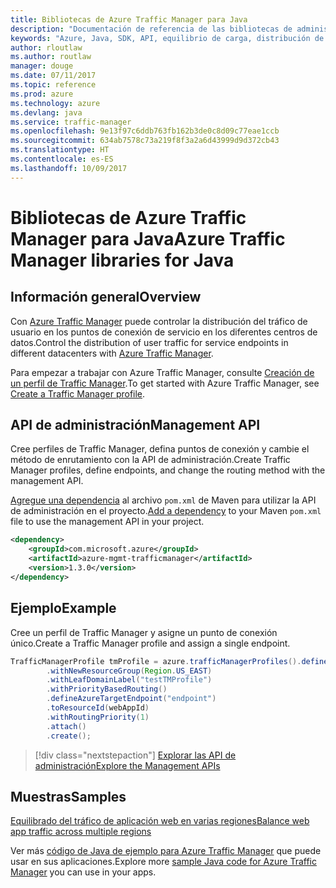 ```yaml
---
title: Bibliotecas de Azure Traffic Manager para Java
description: "Documentación de referencia de las bibliotecas de administración de Traffic Manager para Java"
keywords: "Azure, Java, SDK, API, equilibrio de carga, distribución de la carga,red, Traffic Manager"
author: rloutlaw
ms.author: routlaw
manager: douge
ms.date: 07/11/2017
ms.topic: reference
ms.prod: azure
ms.technology: azure
ms.devlang: java
ms.service: traffic-manager
ms.openlocfilehash: 9e13f97c6ddb763fb162b3de0c8d09c77eae1ccb
ms.sourcegitcommit: 634ab7578c73a219f8f3a2a6d43999d9d372cb43
ms.translationtype: HT
ms.contentlocale: es-ES
ms.lasthandoff: 10/09/2017
---
```

# <a name="azure-traffic-manager-libraries-for-java"></a><span data-ttu-id="485c3-104">Bibliotecas de Azure Traffic Manager para Java</span><span class="sxs-lookup"><span data-stu-id="485c3-104">Azure Traffic Manager libraries for Java</span></span>

## <a name="overview"></a><span data-ttu-id="485c3-105">Información general</span><span class="sxs-lookup"><span data-stu-id="485c3-105">Overview</span></span>

<span data-ttu-id="485c3-106">Con [Azure Traffic Manager](/azure/traffic-manager/traffic-manager-overview) puede controlar la distribución del tráfico de usuario en los puntos de conexión de servicio en los diferentes centros de datos.</span><span class="sxs-lookup"><span data-stu-id="485c3-106">Control the distribution of user traffic for service endpoints in different datacenters with [Azure Traffic Manager](/azure/traffic-manager/traffic-manager-overview).</span></span>

<span data-ttu-id="485c3-107">Para empezar a trabajar con Azure Traffic Manager, consulte [Creación de un perfil de Traffic Manager](/azure/traffic-manager/traffic-manager-create-profile).</span><span class="sxs-lookup"><span data-stu-id="485c3-107">To get started with Azure Traffic Manager, see [Create a Traffic Manager profile](/azure/traffic-manager/traffic-manager-create-profile).</span></span>

## <a name="management-api"></a><span data-ttu-id="485c3-108">API de administración</span><span class="sxs-lookup"><span data-stu-id="485c3-108">Management API</span></span>

<span data-ttu-id="485c3-109">Cree perfiles de Traffic Manager, defina puntos de conexión y cambie el método de enrutamiento con la API de administración.</span><span class="sxs-lookup"><span data-stu-id="485c3-109">Create Traffic Manager profiles, define endpoints, and change the routing method with the management API.</span></span> 

<span data-ttu-id="485c3-110">[Agregue una dependencia](https://maven.apache.org/guides/getting-started/index.html#How_do_I_use_external_dependencies) al archivo `pom.xml` de Maven para utilizar la API de administración en el proyecto.</span><span class="sxs-lookup"><span data-stu-id="485c3-110">[Add a dependency](https://maven.apache.org/guides/getting-started/index.html#How_do_I_use_external_dependencies) to your Maven `pom.xml` file to use the management API in your project.</span></span>  

```XML
<dependency>
    <groupId>com.microsoft.azure</groupId>
    <artifactId>azure-mgmt-trafficmanager</artifactId>
    <version>1.3.0</version>
</dependency>
```   

## <a name="example"></a><span data-ttu-id="485c3-111">Ejemplo</span><span class="sxs-lookup"><span data-stu-id="485c3-111">Example</span></span>

<span data-ttu-id="485c3-112">Cree un perfil de Traffic Manager y asigne un punto de conexión único.</span><span class="sxs-lookup"><span data-stu-id="485c3-112">Create a Traffic Manager profile and assign a single endpoint.</span></span>

```java
TrafficManagerProfile tmProfile = azure.trafficManagerProfiles().define("testTMProfile")
        .withNewResourceGroup(Region.US_EAST)
        .withLeafDomainLabel("testTMProfile")
        .withPriorityBasedRouting()
        .defineAzureTargetEndpoint("endpoint")
        .toResourceId(webAppId)
        .withRoutingPriority(1)
        .attach()
        .create();
```

> [!div class="nextstepaction"]
> [<span data-ttu-id="485c3-113">Explorar las API de administración</span><span class="sxs-lookup"><span data-stu-id="485c3-113">Explore the Management APIs</span></span>](/java/api/overview/azure/trafficmanager/managementapi)

## <a name="samples"></a><span data-ttu-id="485c3-114">Muestras</span><span class="sxs-lookup"><span data-stu-id="485c3-114">Samples</span></span>

[<span data-ttu-id="485c3-115">Equilibrado del tráfico de aplicación web en varias regiones</span><span class="sxs-lookup"><span data-stu-id="485c3-115">Balance web app traffic across multiple regions</span></span>](https://github.com/Azure-Samples/traffic-manager-java-manage-profiles)

<span data-ttu-id="485c3-116">Ver más [código de Java de ejemplo para Azure Traffic Manager](https://azure.microsoft.com/resources/samples/?platform=java&term=traffic) que puede usar en sus aplicaciones.</span><span class="sxs-lookup"><span data-stu-id="485c3-116">Explore more [sample Java code for Azure Traffic Manager](https://azure.microsoft.com/resources/samples/?platform=java&term=traffic) you can use in your apps.</span></span>

